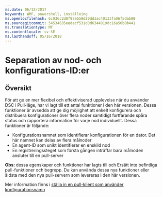 ```yaml
---
ms.date: 06/12/2017
keywords: WMF, powershell, inställning
ms.openlocfilehash: 6c036c2d8f97e559d20dd3ac40133fa06f5dab08
ms.sourcegitcommit: 54534635eedacf531d8d6344019dc16a50b8b441
ms.translationtype: MT
ms.contentlocale: sv-SE
ms.lasthandoff: 05/16/2018
---
```

# <a name="separation-of-node-and-configuration-ids"></a>Separation av nod- och konfigurations-ID:er

## <a name="overview"></a>Översikt

För att ge en mer flexibel och effektiviserad upplevelse när du använder DSC i Pull-läge, har vi lagt till ett antal funktioner i den här versionen. Dessa funktioner är avsedda att ge dig möjlighet att enkelt konfigurera och distribuera konfigurationer över flera noder samtidigt fortfarande spåra status och rapportera information för varje nod individuellt.
Dessa funktioner är följande:

* Konfigurationsnamnet som identifierar konfigurationen för en dator. Det här namnet kan delas av flera målnoder
* En agent-ID som unikt identifierar en enskild nod
* En registreringssteget som första gången inträffar bara målnoden ansluter till en pull-server

**Obs:** dessa egenskaper och funktioner har lagts till och Ersätt inte befintliga pull-funktioner och begrepp. Du kan använda dessa nya funktioner eller äldsta med den nya pull-servern som levereras i den här versionen.

Mer information finns i [ställa in en pull-klient som använder konfigurationsnamn](https://msdn.microsoft.com/powershell/dsc/pullclientconfignames)
